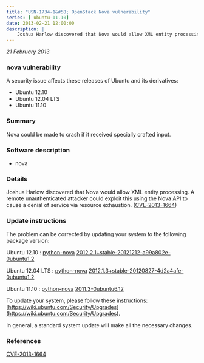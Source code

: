 ```yaml
---
title: "USN-1734-1&#58; OpenStack Nova vulnerability"
series: [ ubuntu-11.10]
date: 2013-02-21 12:00:00
description: |
    Joshua Harlow discovered that Nova would allow XML entity processing. A remote unauthenticated attacker could exploit this using the Nova API to cause a denial of service via resource exhaustion. ([CVE-2013-1664](http://people.ubuntu.com/~ubuntu-security/cve/CVE-2013-1664)) 
--- 
```

 
 

*21 February 2013*

### nova vulnerability

A security issue affects these releases of Ubuntu and its derivatives:

* Ubuntu 12.10
* Ubuntu 12.04 LTS
* Ubuntu 11.10

### Summary

Nova could be made to crash if it received specially crafted input. 

### Software description

* nova 

### Details

Joshua Harlow discovered that Nova would allow XML entity processing. A remote unauthenticated attacker could exploit this using the Nova API to cause a denial of service via resource exhaustion. ([CVE-2013-1664](http://people.ubuntu.com/~ubuntu-security/cve/CVE-2013-1664)) 

### Update instructions

The problem can be corrected by updating your system to the following package version:

Ubuntu 12.10
 : [python-nova](https://launchpad.net/ubuntu/+source/nova) <span> [2012.2.1+stable-20121212-a99a802e-0ubuntu1.2](https://launchpad.net/ubuntu/+source/nova/2012.2.1+stable-20121212-a99a802e-0ubuntu1.2) </span> 

Ubuntu 12.04 LTS
 : [python-nova](https://launchpad.net/ubuntu/+source/nova) <span> [2012.1.3+stable-20120827-4d2a4afe-0ubuntu1.2](https://launchpad.net/ubuntu/+source/nova/2012.1.3+stable-20120827-4d2a4afe-0ubuntu1.2) </span> 

Ubuntu 11.10
 : [python-nova](https://launchpad.net/ubuntu/+source/nova) <span> [2011.3-0ubuntu6.12](https://launchpad.net/ubuntu/+source/nova/2011.3-0ubuntu6.12) </span> 

To update your system, please follow these instructions: [https://wiki.ubuntu.com/Security/Upgrades](https://wiki.ubuntu.com/Security/Upgrades).

In general, a standard system update will make all the necessary changes. 

### References

 
 [CVE-2013-1664](http://people.ubuntu.com/~ubuntu-security/cve/CVE-2013-1664)
 


